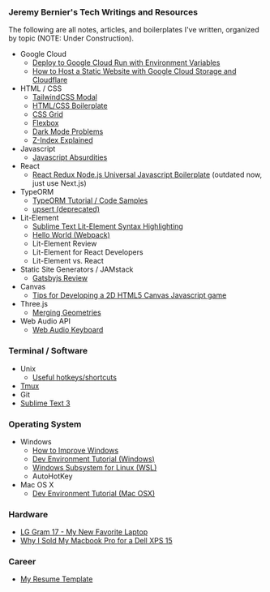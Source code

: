 ### Jeremy Bernier's Tech Writings and Resources

The following are all notes, articles, and boilerplates I've written, organized by topic (NOTE: Under Construction). 

- Google Cloud
    - [Deploy to Google Cloud Run with Environment Variables](https://gist.github.com/JeremyBernier/801e43f9341098e9763afd4faf5f067a)
    - [How to Host a Static Website with Google Cloud Storage and Cloudflare](https://github.com/JeremyBernier/knowledge/blob/master/2022-10-07%20how%20to%20set%20up%20static%20site%20on%20google%20cloud%20storage%20and%20cloudflare.md)
- HTML / CSS
    - [TailwindCSS Modal](https://gist.github.com/JeremyBernier/6fb95d7c3496f6383decac1669ff0df5)
    - [HTML/CSS Boilerplate](https://www.jbernier.com/html-css-boilerplate)
    - [CSS Grid](https://www.jbernier.com/css-grid)
    - [Flexbox](https://www.jbernier.com/flexbox)
    - [Dark Mode Problems](https://www.jbernier.com/dark-mode)
    - [Z-Index Explained](https://www.jbernier.com/z-indexes-explained/)
- Javascript
    - [Javascript Absurdities](https://www.jbernier.com/javascript-absurdities/)
- React
    - [React Redux Node.js Universal Javascript Boilerplate](https://github.com/JeremyBernier/react-redux-node-boilerplate) (outdated now, just use Next.js)
- TypeORM
    - [TypeORM Tutorial / Code Samples](https://jbernier.notion.site/TypeORM-Tutorial-09a1a88f0f9c48a7976318ce5dc2646c)
    - [upsert (deprecated)](https://gist.github.com/JeremyBernier/5683ebc8e83990a4d4e3d0abd1a9549d)
- Lit-Element
    - [Sublime Text Lit-Element Syntax Highlighting](https://github.com/JeremyBernier/LitElement-Syntax-Highlighting)
    - [Hello World (Webpack)](https://github.com/JeremyBernier/lit-element-webpack-hello-world)
    - Lit-Element Review
    - Lit-Element for React Developers
    - Lit-Element vs. React
- Static Site Generators / JAMstack
    - [Gatsbyjs Review](/gatsbyjs-review)
- Canvas
    - [Tips for Developing a 2D HTML5 Canvas Javascript game](https://www.jbernier.com/2d-html5-canvas-javascript-game-tips)
- Three.js
    - [Merging Geometries](https://www.jbernier.com/threejs-merging-geometries/)
- Web Audio API
    - [Web Audio Keyboard](https://github.com/JeremyBernier/web_audio_keyboard)

### Terminal / Software

- Unix
    - [Useful hotkeys/shortcuts](https://www.jbernier.com/unix-commands)
- [Tmux](https://www.jbernier.com/tmux)
- Git
- [Sublime Text 3](/sublime-text)

### Operating System
- Windows
    - [How to Improve Windows](https://www.jbernier.com/windows-tips/)
    - [Dev Environment Tutorial (Windows)](/dev-tutorial-windows)
    - [Windows Subsystem for Linux (WSL)](https://www.jbernier.com/windows-subsystem-linux-review/)
    - AutoHotKey
- Mac OS X
    - [Dev Environment Tutorial (Mac OSX)](https://www.jbernier.com/dev-environment-tutorial/)

### Hardware
- [LG Gram 17 - My New Favorite Laptop](/lg-gram-17)
- [Why I Sold My Macbook Pro for a Dell XPS 15](https://www.jbernier.com/why-i-sold-my-macbook-pro-for-dell-xps-15/)

### Career
- [My Resume Template](https://docs.google.com/document/d/1LoPO2A_mZXJTpn90K27FPKU3sdnrS_r7mXbic9HUSDw/edit?usp=sharing)

